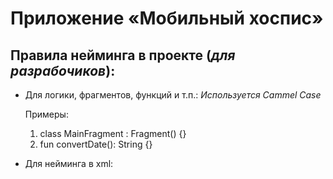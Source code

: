 # Приложение «Мобильный хоспис»
## Правила нейминга в проекте (*для разрабочиков*):
* Для логики, фрагментов, функций и т.п.:
*Используется Cammel Case*

  Примеры:
  1. class MainFragment : Fragment() {}
  2. fun convertDate(): String {}
* Для нейминга в xml:
